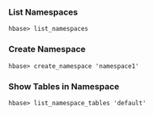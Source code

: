 

### List Namespaces

```shell
hbase> list_namespaces
```



### Create Namespace

```shell
hbase> create_namespace 'namespace1'
```





### Show Tables in Namespace

```shell
hbase> list_namespace_tables 'default'
```

